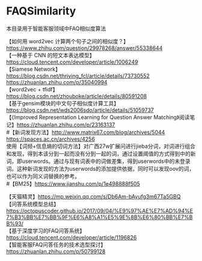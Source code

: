 # FAQSimilarity
本目录用于智能客服领域中FAQ相似度算法

【如何用 word2vec 计算两个句子之间的相似度？】https://www.zhihu.com/question/29978268/answer/55338644  
【一种基于 CNN 的短文本表达模型】https://cloud.tencent.com/developer/article/1006249  
【Siamese Network】https://blog.csdn.net/thriving_fcl/article/details/73730552  
https://zhuanlan.zhihu.com/p/35040994  
【word2vec + tfidf】https://blog.csdn.net/zhouboke/article/details/80591208  
【基于gensim模块的中文句子相似度计算工具】https://blog.csdn.net/wds2006sdo/article/details/51059737  
【《Improved Representation Learning for Question Answer Matching》阅读笔记】https://zhuanlan.zhihu.com/p/23163137  
#【新词发现方法】http://www.matrix67.com/blog/archives/5044  
https://spaces.ac.cn/archives/4256  
使用【词频+信息熵的切词方法】对广西27w扩展问进行jieba分词，对词进行组合和发现，得到本该分到一起而没有分到一起的词，通过设置阈值的方式得到中的新词，即userwords。通过与现有词表中的词做差集，得到userwords中的未登录词。这种新词发现的方法为userwords的添加提供依据，同时可以发现oov的词，也可以作为同义词替换的参考。  
#【BM25】https://www.jianshu.com/p/1e498888f505  
 
   
【天猫精灵】https://mp.weixin.qq.com/s/Db6Am-bAyufg3m67Ta5GBQ  
【问答系统模型总结】https://octopuscoder.github.io/2017/09/04/%E9%97%AE%E7%AD%94%E7%B3%BB%E7%BB%9F%E6%A8%A1%E5%9E%8B%E6%80%BB%E7%BB%93/  
【基于深度学习的FAQ问答系统】https://cloud.tencent.com/developer/article/1196826  
【智能客服FAQ问答任务的技术选型探讨】https://zhuanlan.zhihu.com/p/50799128  

